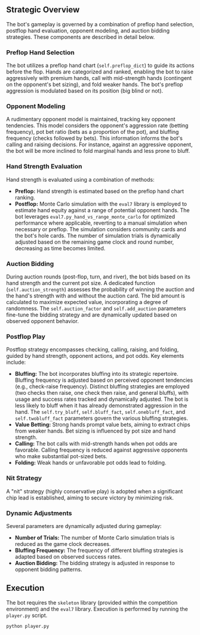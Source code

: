 
## Strategic Overview

The bot's gameplay is governed by a combination of preflop hand selection, postflop hand evaluation, opponent modeling, and auction bidding strategies.  These components are described in detail below.

### Preflop Hand Selection

The bot utilizes a preflop hand chart (`self.preflop_dict`) to guide its actions before the flop.  Hands are categorized and ranked, enabling the bot to raise aggressively with premium hands, call with mid-strength hands (contingent on the opponent's bet sizing), and fold weaker hands.  The bot's preflop aggression is modulated based on its position (big blind or not).

### Opponent Modeling

A rudimentary opponent model is maintained, tracking key opponent tendencies.  This model considers the opponent's aggression rate (betting frequency), pot bet ratio (bets as a proportion of the pot), and bluffing frequency (checks followed by bets). This information informs the bot's calling and raising decisions.  For instance, against an aggressive opponent, the bot will be more inclined to fold marginal hands and less prone to bluff.

### Hand Strength Evaluation

Hand strength is evaluated using a combination of methods:

*   **Preflop:**  Hand strength is estimated based on the preflop hand chart ranking.
*   **Postflop:** Monte Carlo simulation with the `eval7` library is employed to estimate hand equity against a range of potential opponent hands. The bot leverages `eval7.py_hand_vs_range_monte_carlo` for optimized performance where applicable, reverting to a manual simulation when necessary or preflop.  The simulation considers community cards and the bot's hole cards. The number of simulation trials is dynamically adjusted based on the remaining game clock and round number, decreasing as time becomes limited.

### Auction Bidding

During auction rounds (post-flop, turn, and river), the bot bids based on its hand strength and the current pot size.  A dedicated function (`self.auction_strength`) assesses the probability of winning the auction and the hand's strength with and without the auction card. The bid amount is calculated to maximize expected value, incorporating a degree of randomness. The `self.auction_factor` and `self.add_auction` parameters fine-tune the bidding strategy and are dynamically updated based on observed opponent behavior.

### Postflop Play

Postflop strategy encompasses checking, calling, raising, and folding, guided by hand strength, opponent actions, and pot odds.  Key elements include:

*   **Bluffing:** The bot incorporates bluffing into its strategic repertoire. Bluffing frequency is adjusted based on perceived opponent tendencies (e.g., check-raise frequency).  Distinct bluffing strategies are employed (two checks then raise, one check then raise, and general bluffs), with usage and success rates tracked and dynamically adjusted. The bot is less likely to bluff when it has already demonstrated aggression in the hand. The `self.try_bluff`, `self.bluff_fact`, `self.onebluff_fact`, and `self.twobluff_fact` parameters govern the various bluffing strategies.
*   **Value Betting:** Strong hands prompt value bets, aiming to extract chips from weaker hands.  Bet sizing is influenced by pot size and hand strength.
*   **Calling:** The bot calls with mid-strength hands when pot odds are favorable.  Calling frequency is reduced against aggressive opponents who make substantial pot-sized bets.
*   **Folding:** Weak hands or unfavorable pot odds lead to folding.

### Nit Strategy

A "nit" strategy (highly conservative play) is adopted when a significant chip lead is established, aiming to secure victory by minimizing risk.

### Dynamic Adjustments

Several parameters are dynamically adjusted during gameplay:

*   **Number of Trials:** The number of Monte Carlo simulation trials is reduced as the game clock decreases.
*   **Bluffing Frequency:**  The frequency of different bluffing strategies is adapted based on observed success rates.
*   **Auction Bidding:** The bidding strategy is adjusted in response to opponent bidding patterns.

## Execution

The bot requires the `skeleton` library (provided within the competition environment) and the `eval7` library.  Execution is performed by running the `player.py` script.

```bash
python player.py

